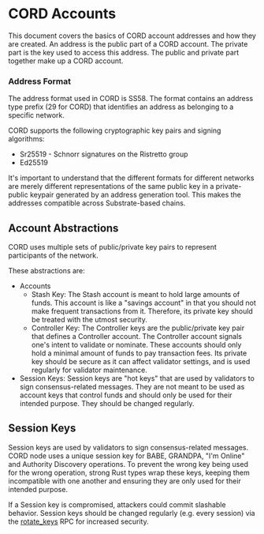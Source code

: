 # CORD Accounts

This document covers the basics of CORD account addresses and how they are created. An address is the public part of a CORD account. The private part is the key used to access this address. The public and private part together make up a CORD account.

### Address Format

The address format used in CORD is SS58. The format contains an address type prefix (29 for CORD) that identifies an address as belonging to a specific network.

CORD supports the following cryptographic key pairs and signing algorithms:

- Sr25519 - Schnorr signatures on the Ristretto group
- Ed25519

It's important to understand that the different formats for different networks are merely different representations of the same public key in a private-public keypair generated by an address generation tool. This makes the addresses compatible across Substrate-based chains.

## Account Abstractions

CORD uses multiple sets of public/private key pairs to represent participants of the network.

These abstractions are:

- Accounts
  - Stash Key: The Stash account is meant to hold large amounts of funds. This account is like a "savings account" in that you should not make frequent transactions from it. Therefore, its private key should be treated with the utmost security.
  - Controller Key: The Controller keys are the public/private key pair that defines a Controller account. The Controller account signals one's intent to validate or nominate. These accounts should only hold a minimal amount of funds to pay transaction fees. Its private key should be secure as it can affect validator settings, and is used regularly for validator maintenance.
- Session Keys: Session keys are "hot keys" that are used by validators to sign consensus-related messages. They are not meant to be used as account keys that control funds and should only be used for their intended purpose. They should be changed regularly.

## Session Keys

Session keys are used by validators to sign consensus-related messages. CORD node uses a unique session key for BABE, GRANDPA, "I'm Online" and Authority Discovery operations. To prevent the wrong key being used for the wrong operation, strong Rust types wrap these keys, keeping them incompatible with one another and ensuring they are only used for their intended purpose.

If a Session key is compromised, attackers could commit slashable behavior. Session keys should be changed regularly (e.g. every session) via the [rotate_keys](https://paritytech.github.io/substrate/master/sc_rpc/author/trait.AuthorApiClient.html#method.rotate_keys) RPC for increased security.
